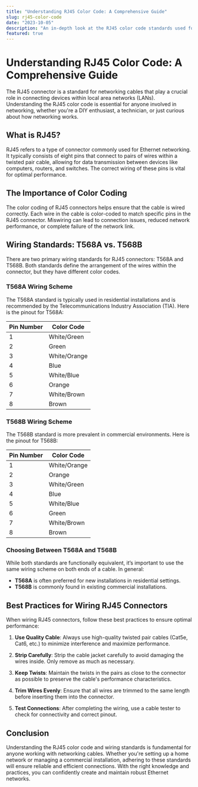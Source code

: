 ```yaml
---
title: "Understanding RJ45 Color Code: A Comprehensive Guide"
slug: rj45-color-code
date: "2023-10-05"
description: "An in-depth look at the RJ45 color code standards used for Ethernet cabling, including T568A and T568B wiring schemes, best practices, and applications."
featured: true
---
```


# Understanding RJ45 Color Code: A Comprehensive Guide

The RJ45 connector is a standard for networking cables that play a crucial role in connecting devices within local area networks (LANs). Understanding the RJ45 color code is essential for anyone involved in networking, whether you're a DIY enthusiast, a technician, or just curious about how networking works.

## What is RJ45?

RJ45 refers to a type of connector commonly used for Ethernet networking. It typically consists of eight pins that connect to pairs of wires within a twisted pair cable, allowing for data transmission between devices like computers, routers, and switches. The correct wiring of these pins is vital for optimal performance.

## The Importance of Color Coding

The color coding of RJ45 connectors helps ensure that the cable is wired correctly. Each wire in the cable is color-coded to match specific pins in the RJ45 connector. Miswiring can lead to connection issues, reduced network performance, or complete failure of the network link.

## Wiring Standards: T568A vs. T568B

There are two primary wiring standards for RJ45 connectors: T568A and T568B. Both standards define the arrangement of the wires within the connector, but they have different color codes.

### T568A Wiring Scheme

The T568A standard is typically used in residential installations and is recommended by the Telecommunications Industry Association (TIA). Here is the pinout for T568A:

| Pin Number | Color Code       |
|------------|------------------|
| 1          | White/Green      |
| 2          | Green            |
| 3          | White/Orange     |
| 4          | Blue             |
| 5          | White/Blue       |
| 6          | Orange           |
| 7          | White/Brown      |
| 8          | Brown            |

### T568B Wiring Scheme

The T568B standard is more prevalent in commercial environments. Here is the pinout for T568B:

| Pin Number | Color Code       |
|------------|------------------|
| 1          | White/Orange     |
| 2          | Orange           |
| 3          | White/Green      |
| 4          | Blue             |
| 5          | White/Blue       |
| 6          | Green            |
| 7          | White/Brown      |
| 8          | Brown            |

### Choosing Between T568A and T568B

While both standards are functionally equivalent, it’s important to use the same wiring scheme on both ends of a cable. In general:
- **T568A** is often preferred for new installations in residential settings.
- **T568B** is commonly found in existing commercial installations.

## Best Practices for Wiring RJ45 Connectors

When wiring RJ45 connectors, follow these best practices to ensure optimal performance:

1. **Use Quality Cable**: Always use high-quality twisted pair cables (Cat5e, Cat6, etc.) to minimize interference and maximize performance.
   
2. **Strip Carefully**: Strip the cable jacket carefully to avoid damaging the wires inside. Only remove as much as necessary.

3. **Keep Twists**: Maintain the twists in the pairs as close to the connector as possible to preserve the cable's performance characteristics.

4. **Trim Wires Evenly**: Ensure that all wires are trimmed to the same length before inserting them into the connector.

5. **Test Connections**: After completing the wiring, use a cable tester to check for connectivity and correct pinout.

## Conclusion

Understanding the RJ45 color code and wiring standards is fundamental for anyone working with networking cables. Whether you're setting up a home network or managing a commercial installation, adhering to these standards will ensure reliable and efficient connections. With the right knowledge and practices, you can confidently create and maintain robust Ethernet networks.